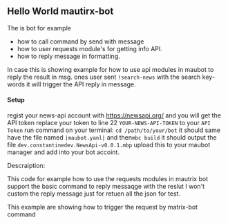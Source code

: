 ## Hello World mautirx-bot

The is bot for example

* how to call command by send with message
* how to user requests module's for getting info API.
* how to reply message in formatting.

In case this is showing example for how to use api modules in maubot to reply the result in msg.
ones user sent `!search-news` with the search key-words it will trigger the API reply in message.

#### Setup

regist your news-api account with https://newsapi.org/ and you will get the API token
replace your token to line 22 `YOUR-NEWS-API-TOKEN` to your `API Token`
run command on your terminal:
`cd /path/to/your/bot` it should same have the file named `|maubot.yanl|`
and then`mbc build`
it should output the file `dev.constantinedev.NewsApi-v0.0.1.mbp`
upload this to your maubot manager and add into your bot accoint.

Descraiption:

This code for example how to use the requests modules in mautrix bot
support the basic command to reply messaqge with the reslut
I won't custom the reply message just for retuen all the json for test.

This example are showing how to trigger the request by matrix-bot command
